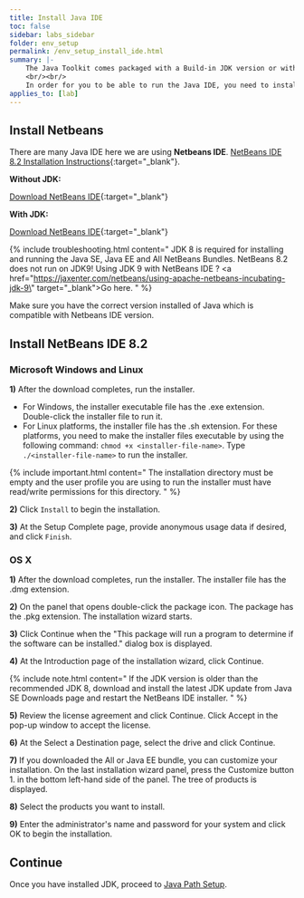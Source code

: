 ```yaml
---
title: Install Java IDE
toc: false
sidebar: labs_sidebar
folder: env_setup
permalink: /env_setup_install_ide.html
summary: |-
    The Java Toolkit comes packaged with a Build-in JDK version or without JDK.
    <br/><br/>
    In order for you to be able to run the Java IDE, you need to install JDK if needed and make sure it's compatible with your IDE version.
applies_to: [lab]
---
```


## Install Netbeans

There are many Java IDE here we are using **Netbeans IDE**. [NetBeans IDE 8.2 Installation Instructions](https://netbeans.org/community/releases/82/install.html){:target="_blank"}.

**Without JDK:**

[Download NetBeans IDE](https://netbeans.org/downloads/index.html){:target="_blank"}

**With JDK:**

[Download NetBeans IDE](http://www.oracle.com/technetwork/java/javase/downloads/jdk-netbeans-jsp-142931.html){:target="_blank"}

{% include troubleshooting.html content="
        JDK 8 is required for installing and running the Java SE, Java EE and All NetBeans Bundles. NetBeans 8.2 does not run on JDK9! Using JDK 9 with NetBeans IDE ?
        <a href=\"https://jaxenter.com/netbeans/using-apache-netbeans-incubating-jdk-9\" target=\"_blank\">Go here.</a>
" %}

Make sure you have the correct version installed of Java which is compatible with Netbeans IDE version.

## Install NetBeans IDE 8.2

### Microsoft Windows and Linux

**1)** After the download completes, run the installer.

-   For Windows, the installer executable file has the .exe extension. Double-click the installer file to run it.
-   For Linux platforms, the installer file has the .sh extension. For these platforms, you need to make the installer files executable by using the following command: `chmod +x <installer-file-name>`. Type `./<installer-file-name>` to run the installer.

{% include important.html content="
The installation directory must be empty and the user profile you are using to run the installer must have read/write permissions for this directory.
" %}

**2)** Click `Install` to begin the installation.

**3)** At the Setup Complete page, provide anonymous usage data if desired, and click `Finish`.

### OS X

**1)**  After the download completes, run the installer. The installer file has the .dmg extension.

**2)**  On the panel that opens double-click the package icon. The package has the .pkg extension. The installation wizard starts.

**3)**  Click Continue when the "This package will run a program to determine if the software can be installed." dialog box is displayed.

**4)**  At the Introduction page of the installation wizard, click Continue. 

{% include note.html content="
If the JDK version is older than the recommended JDK 8, download and install the latest JDK update from Java SE Downloads page and restart the NetBeans IDE installer.
" %}

**5)** Review the license agreement and click Continue. Click Accept in the pop-up window to accept the license.

**6)** At the Select a Destination page, select the drive and click Continue.

**7)** If you downloaded the All or Java EE bundle, you can customize your installation. On the last installation wizard panel, press the Customize button 1. in the bottom left-hand side of the panel. The tree of products is displayed.

**8)** Select the products you want to install.

**9)** Enter the administrator's name and password for your system and click OK to begin the installation. 

## Continue

Once you have installed JDK, proceed to [Java Path Setup](env_setup_classpath.html).

